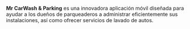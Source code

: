 **Mr CarWash & Parking** es una innovadora aplicación móvil diseñada para ayudar a los dueños de parqueaderos a administrar eficientemente sus instalaciones, así como ofrecer servicios de lavado de autos. 
